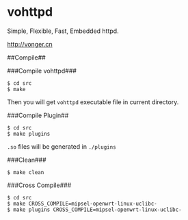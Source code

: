 vohttpd
=======

Simple, Flexible, Fast, Embedded httpd. 

<http://vonger.cn>

##Compile##

###Compile vohttpd###

    $ cd src
    $ make

Then you will get `vohttpd` executable file in current directory.

###Compile Plugin##

    $ cd src
    $ make plugins

`.so` files will be generated in `./plugins`

###Clean###

    $ make clean

###Cross Compile###

    $ cd src
    $ make CROSS_COMPILE=mipsel-openwrt-linux-uclibc-
    $ make plugins CROSS_COMPILE=mipsel-openwrt-linux-uclibc-
